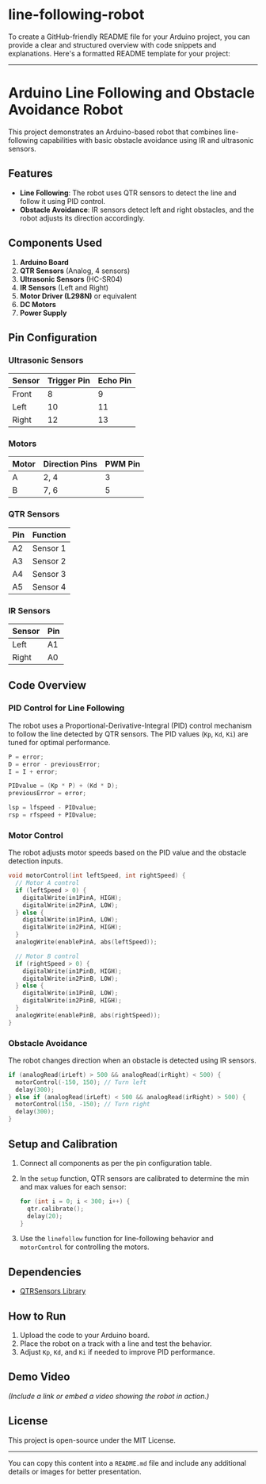 # line-following-robot

To create a GitHub-friendly README file for your Arduino project, you can provide a clear and structured overview with code snippets and explanations. Here's a formatted README template for your project:

---

# Arduino Line Following and Obstacle Avoidance Robot

This project demonstrates an Arduino-based robot that combines line-following capabilities with basic obstacle avoidance using IR and ultrasonic sensors.

## Features
- **Line Following**: The robot uses QTR sensors to detect the line and follow it using PID control.
- **Obstacle Avoidance**: IR sensors detect left and right obstacles, and the robot adjusts its direction accordingly.

## Components Used
1. **Arduino Board**
2. **QTR Sensors** (Analog, 4 sensors)
3. **Ultrasonic Sensors** (HC-SR04)
4. **IR Sensors** (Left and Right)
5. **Motor Driver (L298N)** or equivalent
6. **DC Motors**
7. **Power Supply**

## Pin Configuration
### Ultrasonic Sensors
| Sensor | Trigger Pin | Echo Pin |
|--------|-------------|----------|
| Front  | 8           | 9        |
| Left   | 10          | 11       |
| Right  | 12          | 13       |

### Motors
| Motor | Direction Pins | PWM Pin |
|-------|----------------|---------|
| A     | 2, 4           | 3       |
| B     | 7, 6           | 5       |

### QTR Sensors
| Pin | Function |
|-----|----------|
| A2  | Sensor 1 |
| A3  | Sensor 2 |
| A4  | Sensor 3 |
| A5  | Sensor 4 |

### IR Sensors
| Sensor | Pin  |
|--------|------|
| Left   | A1   |
| Right  | A0   |

## Code Overview

### PID Control for Line Following
The robot uses a Proportional-Derivative-Integral (PID) control mechanism to follow the line detected by QTR sensors. The PID values (`Kp`, `Kd`, `Ki`) are tuned for optimal performance.

```cpp
P = error;
D = error - previousError;
I = I + error;

PIDvalue = (Kp * P) + (Kd * D);
previousError = error;

lsp = lfspeed - PIDvalue;
rsp = rfspeed + PIDvalue;
```

### Motor Control
The robot adjusts motor speeds based on the PID value and the obstacle detection inputs.

```cpp
void motorControl(int leftSpeed, int rightSpeed) {
  // Motor A control
  if (leftSpeed > 0) {
    digitalWrite(in1PinA, HIGH);
    digitalWrite(in2PinA, LOW);
  } else {
    digitalWrite(in1PinA, LOW);
    digitalWrite(in2PinA, HIGH);
  }
  analogWrite(enablePinA, abs(leftSpeed));

  // Motor B control
  if (rightSpeed > 0) {
    digitalWrite(in1PinB, HIGH);
    digitalWrite(in2PinB, LOW);
  } else {
    digitalWrite(in1PinB, LOW);
    digitalWrite(in2PinB, HIGH);
  }
  analogWrite(enablePinB, abs(rightSpeed));
}
```

### Obstacle Avoidance
The robot changes direction when an obstacle is detected using IR sensors.

```cpp
if (analogRead(irLeft) > 500 && analogRead(irRight) < 500) {
  motorControl(-150, 150); // Turn left
  delay(300);
} else if (analogRead(irLeft) < 500 && analogRead(irRight) > 500) {
  motorControl(150, -150); // Turn right
  delay(300);
}
```

## Setup and Calibration
1. Connect all components as per the pin configuration table.
2. In the `setup` function, QTR sensors are calibrated to determine the min and max values for each sensor:
   ```cpp
   for (int i = 0; i < 300; i++) {
     qtr.calibrate();
     delay(20);
   }
   ```

3. Use the `linefollow` function for line-following behavior and `motorControl` for controlling the motors.

## Dependencies
- [QTRSensors Library](https://github.com/pololu/qtr-sensors-arduino)

## How to Run
1. Upload the code to your Arduino board.
2. Place the robot on a track with a line and test the behavior.
3. Adjust `Kp`, `Kd`, and `Ki` if needed to improve PID performance.

## Demo Video
*(Include a link or embed a video showing the robot in action.)*

## License
This project is open-source under the MIT License.

---

You can copy this content into a `README.md` file and include any additional details or images for better presentation.

